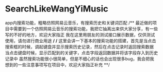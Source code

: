 # SearchLikeWangYiMusic
app内搜索功能，粗略仿照网易云音乐，有搜索历史和关键词匹配
/**
 最近做的项目中需要到一个仿照网易云音乐的搜索功能，我把它抽离出来供大家分享，有一些写的不好的地方，欢迎大家指正
 我在这里用朋友的测试接口展示数据，仅供测试使用，请勿进行商业用途
 **/
/**
 这里会讲一下基本的搜索功能的搭建，首先是当点击搜索框的时候，调起键盘并显示搜索历史记录，然后在点击记录时返回搜索数据
 当点击键盘时候，显示匹配到的关键字，点击字段返回数据并将该字段存入到历史记录中
 虽然搜索功能很小很简单，但是不细心的话也会出现很多bug，我会把我想到的一些注意事项写在项目中，欢迎大家指正补充
 **/
